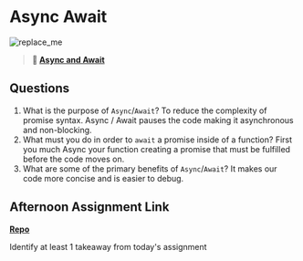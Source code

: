 # Async Await

![replace_me](https://codeworks.blob.core.windows.net/public/assets/img/illustrations/placeholder.svg)

> **📖 [Async and Await](https://codeworksacademy.com/fs-student-guide/resources/wk4/03-Async-Await)**

## Questions

1. What is the purpose of `Async`/`Await`?
To reduce the complexity of promise syntax. Async / Await pauses the code making it asynchronous and non-blocking. 
2. What must you do in order to  `await` a promise inside of a function?
First you much Async your function creating a promise that must be fulfilled before the code moves on. 
3. What are some of the primary benefits of `Async`/`Await`?
It makes our code more concise and is easier to debug.
## Afternoon Assignment Link

**[Repo](https://bdvassar.github.io/w4d3-pokedex/)**

Identify at least 1 takeaway from today's assignment
